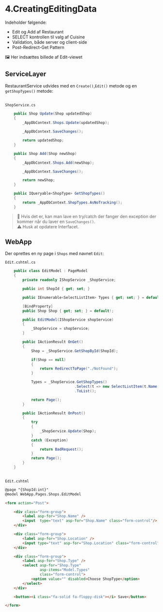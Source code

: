 # 4.CreatingEditingData

Indeholder følgende:
* Edit og Add af Restaurant
* SELECT kontrollen til valg af Cuisine
* Validation, både server og client-side
* Post-Redirect-Get Pattern

🖼️ Her indsættes billede af Edit-viewet

## ServiceLayer

RestaurantService udvides med en `Create()`,`Edit()` metode og en `getShopTypes()` metode:

<br>`ShopService.cs`
```C#
    public Shop Update(Shop updatedShop)
    {
        _AppDbContext.Shops.Update(updatedShop);
            
        _AppDbContext.SaveChanges();

        return updatedShop;
    }  

    public Shop Add(Shop newShop)
    {
        _AppDbContext.Shops.Add(newShop);

        _AppDbContext.SaveChanges();

        return newShop;
    }

    public IQueryable<ShopType> GetShopTypes()
    {
        return _AppDbContext.ShopTypes.AsNoTracking();
    }
```
> 📘 Hvis det er, kan man lave en try/catch der fanger den exception der kommer når du laver en `SaveChanges()`.
> <br>⚠️ Husk at opdatere Interfacet.

## WebApp

Der oprettes en ny page i `Shops` med navnet `Edit`:

`Edit.cshtml.cs`
```C#
    public class EditModel : PageModel
    {
        private readonly IShopService _ShopService;

        public int ShopId { get; set; }

        public IEnumerable<SelectListItem> Types { get; set; } = default!;

        [BindProperty]
        public Shop Shop { get; set; } = default!;

        public EditModel(IShopService shopService)
        {
            _ShopService = shopService;
        }

        public IActionResult OnGet()
        {
            Shop = _ShopService.GetShopById(ShopId);

            if(Shop == null)
            {
                return RedirectToPage("./NotFound");
            }

            Types = _ShopService.GetShopTypes()
                                .Select(t => new SelectListItem(t.Name,t.ShopTypeId.ToString()))
                                .ToList();

            return Page();
        }

        public IActionResult OnPost()
        {
            try
            {
                _ShopService.Update(Shop);
            }
            catch (Exception)
            {
                return BadRequest();
            }
            return Page();
        }
    }
```

<br>`Edit.cshtml`
```html
@page "{ShopId:int}"
@model WebApp.Pages.Shops.EditModel

<form action="Post">

    <div class="form-group">
        <label asp-for="Shop.Name" />
        <input  type="text" asp-for="Shop.Name" class="form-control"/>
    </div>

    <div class="form-group">
        <label asp-for="Shop.Location" />
        <input type="text" asp-for="Shop.Location" class="form-control"/>
    </div>

    <div class="form-group">
        <label asp-for="Shop.Type" />
        <select asp-for="Shop.Type"
                asp-items="Model.Types"
                class="form-control">
            <option value="" disabled>Choose ShopType</option>
        </select>
    </div>

    <button><i class="fa-solid fa-floppy-disk"></i> Save</button>

</form>
```



